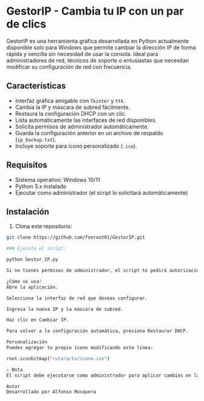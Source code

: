 # GestorIP - Cambia tu IP con un par de clics

GestorIP es una herramienta gráfica desarrollada en Python actualmente disponible solo para Windows que permite cambiar la dirección IP de forma rápida y sencilla sin necesidad de usar la consola. Ideal para administradores de red, técnicos de soporte o entusiastas que necesitan modificar su configuración de red con frecuencia.

## Características

- Interfaz gráfica amigable con `Tkinter` y `ttk`.
- Cambia la IP y máscara de subred fácilmente.
- Restaura la configuración DHCP con un clic.
- Lista automáticamente las interfaces de red disponibles.
- Solicita permisos de administrador automáticamente.
- Guarda la configuración anterior en un archivo de respaldo (`ip_backup.txt`).
- Incluye soporte para ícono personalizado (`.ico`).

## Requisitos

- Sistema operativo: Windows 10/11
- Python 3.x instalado
- Ejecutar como administrador (el script lo solicitará automáticamente)

## Instalación

1. Clona este repositorio:

```bash
git clone https://github.com/fonroot01/GestorIP.git

### Ejecuta el script:

python Gestor_IP.py

Si no tienes permisos de administrador, el script te pedirá autorización para reiniciarse con los privilegios necesarios.

¿Cómo se usa?
Abre la aplicación.

Selecciona la interfaz de red que deseas configurar.

Ingresa la nueva IP y la máscara de subred.

Haz clic en Cambiar IP.

Para volver a la configuración automática, presiona Restaurar DHCP.

Personalización
Puedes agregar tu propio ícono modificando esta línea:

root.iconbitmap("ruta/a/tu/icono.ico")

⚠️ Nota
El script debe ejecutarse como administrador para aplicar cambios en la configuración de red. Si no lo haces, el sistema te pedirá permisos.

Autor
Desarrollado por Alfonso Mosquera
